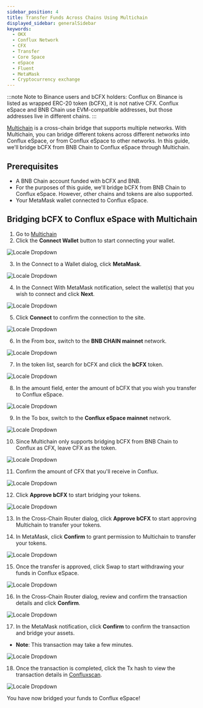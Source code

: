 ```yaml
---
sidebar_position: 4
title: Transfer Funds Across Chains Using Multichain
displayed_sidebar: generalSidebar
keywords:
  - OKX
  - Conflux Network
  - CFX
  - Transfer
  - Core Space
  - eSpace
  - Fluent
  - MetaMask
  - Cryptocurrency exchange
---
```


:::note Note to Binance users and bCFX holders: Conflux on Binance is listed as wrapped ERC-20 token (bCFX), it is not native CFX. Conflux eSpace and BNB Chain use EVM-compatible addresses, but those addresses live in different chains.
:::

[Multichain](https://conflux.multichain.org/#/router) is a cross-chain bridge that supports multiple networks. With Multichain, you can bridge different tokens across different networks into Conflux eSpace, or from Conflux eSpace to other networks. In this guide, we'll bridge bCFX from BNB Chain to Conflux eSpace through Multichain.

## Prerequisites
- A BNB Chain account funded with bCFX and BNB.
- For the purposes of this guide, we'll bridge bCFX from BNB Chain to Conflux eSpace. However, other chains and tokens are also supported.
- Your MetaMask wallet connected to Conflux eSpace.

## Bridging bCFX to Conflux eSpace with Multichain

1. Go to [Multichain](https://conflux.multichain.org/#/router)
2. Click the **Connect Wallet** button to start connecting your wallet.

![Locale Dropdown](./img/connectWallet.png)

3. In the Connect to a Wallet dialog, click **MetaMask**.

![Locale Dropdown](./img/connectWallet-2.png)

4. In the Connect With MetaMask notification, select the wallet(s) that you wish to connect and click **Next**.

![Locale Dropdown](./img/connectWallet-3.png)

5. Click **Connect** to confirm the connection to the site.

![Locale Dropdown](./img/connectWallet-4.png)

6. In the From box, switch to the **BNB CHAIN mainnet** network.

![Locale Dropdown](./img/connectWallet-5.png)

7. In the token list, search for bCFX and click the **bCFX** token.

![Locale Dropdown](./img/connectWallet-6.png)

8. In the amount field, enter the amount of bCFX that you wish you transfer to Conflux eSpace.

![Locale Dropdown](./img/connectWallet-7.png)

9. In the To box, switch to the **Conflux eSpace mainnet** network.

![Locale Dropdown](./img/connectWallet-8.png)

10. Since Multichain only supports bridging bCFX from BNB Chain to Conflux as CFX, leave CFX as the token.

![Locale Dropdown](./img/connectWallet-9.png)

11. Confirm the amount of CFX that you'll receive in Conflux.

![Locale Dropdown](./img/connectWallet-10.png)

12. Click **Approve bCFX** to start bridging your tokens.

![Locale Dropdown](./img/connectWallet-11.png)

13. In the Cross-Chain Router dialog, click **Approve bCFX** to start approving Multichain to transfer your tokens.

14. In MetaMask, click **Confirm** to grant permission to Multichain to transfer your tokens.

![Locale Dropdown](./img/connectWallet-12.png)

15. Once the transfer is approved, click Swap to start withdrawing your funds in Conflux eSpace.

![Locale Dropdown](./img/connectWallet-14.png)

16. In the Cross-Chain Router dialog, review and confirm the transaction details and click **Confirm**.

![Locale Dropdown](./img/connectWallet-15.png)

17. In the MetaMask notification, click **Confirm** to confirm the transaction and bridge your assets.
- **Note**: This transaction may take a few minutes.

![Locale Dropdown](./img/connectWallet-16.png)

18. Once the transaction is completed, click the Tx hash to view the transaction details in [Confluxscan](https://confluxscan.io/).

![Locale Dropdown](./img/connectWallet-17.png)


You have now bridged your funds to Conflux eSpace!

